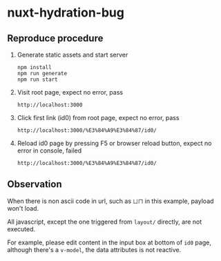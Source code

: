 # nuxt-hydration-bug

## Reproduce procedure

1. Generate static assets and start server
   ```
   npm install
   npm run generate
   npm run start
   ```
2. Visit root page, expect no error, pass
   ```
   http://localhost:3000
   ```
3. Click first link (id0) from root page, expect no error, pass
   ```
   http://localhost:3000/%E3%84%A9%E3%84%87/id0/
   ```
4. Reload id0 page by pressing F5 or browser reload button, expect no error in console, failed
   ```
   http://localhost:3000/%E3%84%A9%E3%84%87/id0/
   ```

## Observation

When there is non ascii code in url, such as `ㄩㄇ` in this example, payload won't load.

All javascript, except the one triggered from `layout/` directly, are not executed.

For example, please edit content in the input box at bottom of `id0` page, although there's a `v-model`, the data attributes is not reactive.

